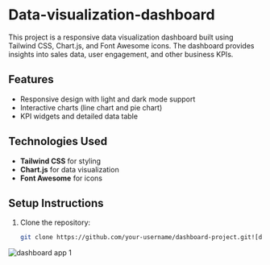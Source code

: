 # Data-visualization-dashboard
This project is a responsive data visualization dashboard built using Tailwind CSS, Chart.js, and Font Awesome icons. The dashboard provides insights into sales data, user engagement, and other business KPIs.

## Features
- Responsive design with light and dark mode support
- Interactive charts (line chart and pie chart)
- KPI widgets and detailed data table

## Technologies Used
- **Tailwind CSS** for styling
- **Chart.js** for data visualization
- **Font Awesome** for icons

## Setup Instructions
1. Clone the repository:
   ```bash
   git clone https://github.com/your-username/dashboard-project.git![dashboard 2 ](https://github.com/user-attachments/assets/0678ff45-feb9-4d9f-9686-60ab309d8d70)

![dashboard app 1](https://github.com/user-attachments/assets/cdb44ff1-f3a5-40c8-830a-4091e8d4d2e0)
